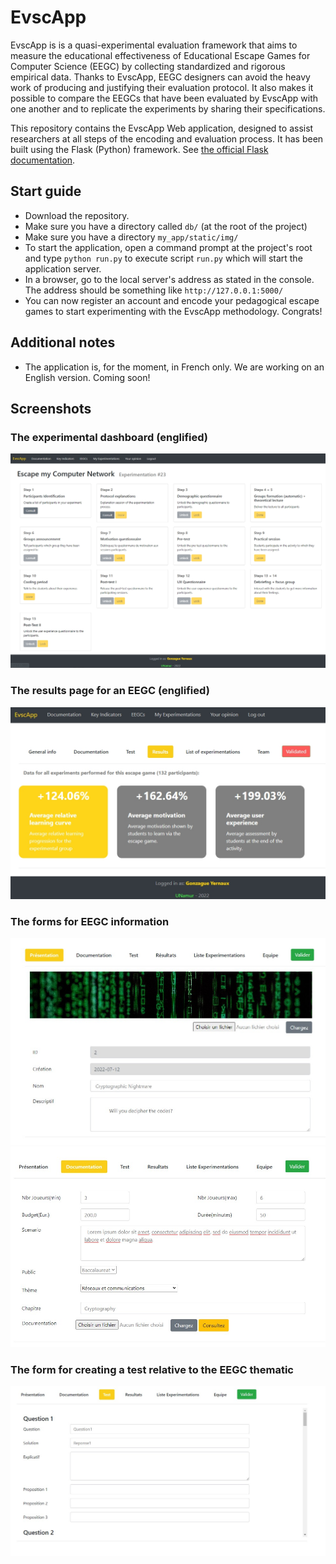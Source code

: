 # EvscApp
EvscApp is is a quasi-experimental evaluation framework that aims to measure the educational effectiveness of Educational Escape Games for Computer Science (EEGC) by collecting standardized and rigorous empirical data.
Thanks to EvscApp, EEGC designers can avoid the heavy work of producing and justifying their evaluation protocol. It also makes it possible to compare the EEGCs that have been evaluated by EvscApp with one another and to replicate the experiments by sharing their specifications. 

This repository contains the EvscApp Web application, designed to assist researchers at all steps of the encoding and evaluation process. It has been built using the Flask (Python) framework. See [the official Flask documentation](https://flask.palletsprojects.com/en/2.1.x/).

## Start guide
* Download the repository.
* Make sure you have a directory called `db/` (at the root of the project)
* Make sure you have a directory `my_app/static/img/`
* To start the application, open a command prompt at the project's root and type `python run.py` to execute script `run.py` which will start the application server.
* In a browser, go to the local server's address as stated in the console. The address should be something like `http://127.0.0.1:5000/`
* You can now register an account and encode your pedagogical escape games to start experimenting with the EvscApp methodology. Congrats! 

## Additional notes
* The application is, for the moment, in French only. We are working on an English version. Coming soon!

## Screenshots
### The experimental dashboard (englified)
![The experimental dashboard](screenshots/dashboard.jpg "The experimental dashboard")

### The results page for an EEGC (englified)
![The results page for an EEGC](screenshots/results.jpg "The results page for an EEGC")

### The forms for EEGC information
![Form : presentation of the EEGC](screenshots/presentation.jpg "Form : presentation of the EEGC")
![Form : documentation of the EEGC](screenshots/documentation.jpg "Form : documentation of the EEGC")

### The form for creating a test relative to the EEGC thematic
![Form : creation of a test](screenshots/test.jpg "Form : creation of a test")



